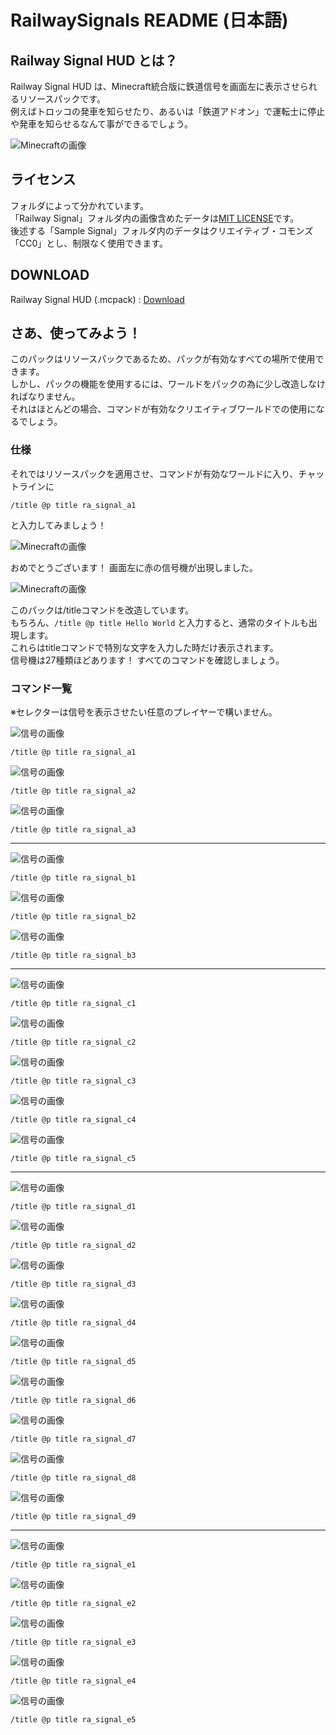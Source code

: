 # RailwaySignals README (日本語)
## Railway Signal HUD とは？
Railway Signal HUD は、Minecraft統合版に鉄道信号を画面左に表示させられるリソースパックです。  
例えばトロッコの発車を知らせたり、あるいは「鉄道アドオン」で運転士に停止や発車を知らせるなんて事ができるでしょう。  
  
![Minecraftの画像](https://raw.githubusercontent.com/R-Amano/RailwaySignals/main/Guide/rs02.png)  

## ライセンス
フォルダによって分かれています。  
「Railway Signal」フォルダ内の画像含めたデータは[MIT LICENSE](LICENSE)です。  
後述する「Sample Signal」フォルダ内のデータはクリエイティブ・コモンズ「CC0」とし、制限なく使用できます。  

## DOWNLOAD 
Railway Signal HUD (.mcpack) : [Download](https://drive.usercontent.google.com/u/0/uc?id=1sJNOVIsNqOQ72T2ZtVfTtUBaHi4dlKZF&export=download)  

## さあ、使ってみよう！
このパックはリソースパックであるため、パックが有効なすべての場所で使用できます。  
しかし、パックの機能を使用するには、ワールドをパックの為に少し改造しなければなりません。  
それはほとんどの場合、コマンドが有効なクリエイティブワールドでの使用になるでしょう。  

### 仕様
それではリソースパックを適用させ、コマンドが有効なワールドに入り、チャットラインに
```
/title @p title ra_signal_a1
```
と入力してみましょう！  
  
![Minecraftの画像](https://raw.githubusercontent.com/R-Amano/RailwaySignals/main/Guide/rs01.png)  

おめでとうございます！ 画面左に赤の信号機が出現しました。  
  
![Minecraftの画像](https://raw.githubusercontent.com/R-Amano/RailwaySignals/main/Guide/rs02.png)  

このパックは/titleコマンドを改造しています。  
もちろん、`/title @p title Hello World` と入力すると、通常のタイトルも出現します。  
これらはtitleコマンドで特別な文字を入力した時だけ表示されます。  
信号機は27種類ほどあります！ すべてのコマンドを確認しましょう。  

### コマンド一覧
※セレクターは信号を表示させたい任意のプレイヤーで構いません。  

![信号の画像](https://raw.githubusercontent.com/R-Amano/RailwaySignals/main/Railway%20Signal/textures/signals/ra_signal_a1.png)  
```
/title @p title ra_signal_a1
```
![信号の画像](https://raw.githubusercontent.com/R-Amano/RailwaySignals/main/Railway%20Signal/textures/signals/ra_signal_a2.png)  
```
/title @p title ra_signal_a2
```
![信号の画像](https://raw.githubusercontent.com/R-Amano/RailwaySignals/main/Railway%20Signal/textures/signals/ra_signal_a3.png)  
```
/title @p title ra_signal_a3
```
-----
![信号の画像](https://raw.githubusercontent.com/R-Amano/RailwaySignals/main/Railway%20Signal/textures/signals/ra_signal_b1.png)  
```
/title @p title ra_signal_b1
```
![信号の画像](https://raw.githubusercontent.com/R-Amano/RailwaySignals/main/Railway%20Signal/textures/signals/ra_signal_b2.png)  
```
/title @p title ra_signal_b2
```
![信号の画像](https://raw.githubusercontent.com/R-Amano/RailwaySignals/main/Railway%20Signal/textures/signals/ra_signal_b3.png)  
```
/title @p title ra_signal_b3
```
-----
![信号の画像](https://raw.githubusercontent.com/R-Amano/RailwaySignals/main/Railway%20Signal/textures/signals/ra_signal_c1.png)  
```
/title @p title ra_signal_c1
```
![信号の画像](https://raw.githubusercontent.com/R-Amano/RailwaySignals/main/Railway%20Signal/textures/signals/ra_signal_c2.png)  
```
/title @p title ra_signal_c2
```
![信号の画像](https://raw.githubusercontent.com/R-Amano/RailwaySignals/main/Railway%20Signal/textures/signals/ra_signal_c3.png)  
```
/title @p title ra_signal_c3
```
![信号の画像](https://raw.githubusercontent.com/R-Amano/RailwaySignals/main/Railway%20Signal/textures/signals/ra_signal_c4.png)  
```
/title @p title ra_signal_c4
```
![信号の画像](https://raw.githubusercontent.com/R-Amano/RailwaySignals/main/Railway%20Signal/textures/signals/ra_signal_c5.png)  
```
/title @p title ra_signal_c5
```
-----
![信号の画像](https://raw.githubusercontent.com/R-Amano/RailwaySignals/main/Railway%20Signal/textures/signals/ra_signal_d1.png)  
```
/title @p title ra_signal_d1
```
![信号の画像](https://raw.githubusercontent.com/R-Amano/RailwaySignals/main/Railway%20Signal/textures/signals/ra_signal_d2.png)  
```
/title @p title ra_signal_d2
```
![信号の画像](https://raw.githubusercontent.com/R-Amano/RailwaySignals/main/Railway%20Signal/textures/signals/ra_signal_d3.png)  
```
/title @p title ra_signal_d3
```
![信号の画像](https://raw.githubusercontent.com/R-Amano/RailwaySignals/main/Railway%20Signal/textures/signals/ra_signal_d4.png)  
```
/title @p title ra_signal_d4
```
![信号の画像](https://raw.githubusercontent.com/R-Amano/RailwaySignals/main/Railway%20Signal/textures/signals/ra_signal_d5.png)  
```
/title @p title ra_signal_d5
```
![信号の画像](https://raw.githubusercontent.com/R-Amano/RailwaySignals/main/Railway%20Signal/textures/signals/ra_signal_d6.png)  
```
/title @p title ra_signal_d6
```
![信号の画像](https://raw.githubusercontent.com/R-Amano/RailwaySignals/main/Railway%20Signal/textures/signals/ra_signal_d7.png)  
```
/title @p title ra_signal_d7
```
![信号の画像](https://raw.githubusercontent.com/R-Amano/RailwaySignals/main/Railway%20Signal/textures/signals/ra_signal_d8.png)  
```
/title @p title ra_signal_d8
```
![信号の画像](https://raw.githubusercontent.com/R-Amano/RailwaySignals/main/Railway%20Signal/textures/signals/ra_signal_d9.png)  
```
/title @p title ra_signal_d9
```
-----
![信号の画像](https://raw.githubusercontent.com/R-Amano/RailwaySignals/main/Railway%20Signal/textures/signals/ra_signal_e1.png)  
```
/title @p title ra_signal_e1
```
![信号の画像](https://raw.githubusercontent.com/R-Amano/RailwaySignals/main/Railway%20Signal/textures/signals/ra_signal_e2.png)  
```
/title @p title ra_signal_e2
```
![信号の画像](https://raw.githubusercontent.com/R-Amano/RailwaySignals/main/Railway%20Signal/textures/signals/ra_signal_e3.png)  
```
/title @p title ra_signal_e3
```
![信号の画像](https://raw.githubusercontent.com/R-Amano/RailwaySignals/main/Railway%20Signal/textures/signals/ra_signal_e4.png)  
```
/title @p title ra_signal_e4
```
![信号の画像](https://raw.githubusercontent.com/R-Amano/RailwaySignals/main/Railway%20Signal/textures/signals/ra_signal_e5.png)  
```
/title @p title ra_signal_e5
```











